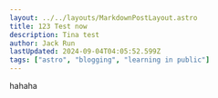```yaml
---
layout: ../../layouts/MarkdownPostLayout.astro
title: 123 Test now
description: Tina test
author: Jack Run
lastUpdated: 2024-09-04T04:05:52.599Z
tags: ["astro", "blogging", "learning in public"]
---
```


hahaha

